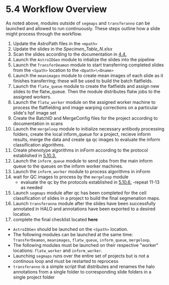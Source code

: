 # 5.4 Workflow Overview
As noted above, modules outside of ```segmaps``` and ```transferanno``` can be launched and allowed to run continuously. These steps outline how a slide might process through the workflow. 

1. Update the AstroPath files in the ```<mpath>```
2. Update the slides in the *Specimen_Table_N.xlsx*
3. Scan the slides according to the documentation in [4.4.](../../scans/docs/ScanningInstructionsIntro.md#44-scanning-instructions-intro)
4. Launch the ```AstroIDGen``` module to intialize the slides into the pipeline
5. Launch the ```TransferDeamon``` module to start transferring completed slides from the ```<Spath>``` location to the ```<Dpath>\<Dname>```
6. Launch the ```meanimages``` module to create mean images of each slide as it finishes transferring; these will be used to build the batch flatfields.
7. Launch the ```flatw_queue``` module to create the flatfields and assign new slides to the flatw_queue. Then the module distributes flatw jobs to the assigned workers.
8. Launch the ```flatw_worker``` module on the assigned worker machine to process the flatfielding and image warping corrections on a particular slide's hpf image set
9. Create the BatchID and MergeConfig files for the project according to documentation in scans
10. Launch the ```mergeloop``` module to initialize necessary antibody processing folders, create the local inform_queue for a project, recieve inform results, merge the data and create qa qc images to evaluate the inform classification algorithms.
11. Create phenotype algorithms in inForm according to the protocol established in [5.10.3.](../inform_processing/docs/inFormMultipassPhenotype.md#5103-inform-multipass-phenotype)
12. Launch the ```inform_queue``` module to send jobs from the main inform queue to the queues on the inform worker machines.
13. Launch the ```inform_worker``` module to process algorithms in inForm
14. wait for QC images to process by the ```mergeloop``` module
    - evaluate the qc by the protocols established in [5.10.6.](../inform_processing/docs/EvaluatinginFormPhenotypeQCOutputfortheAstroPathPipeline.md#5106-evaluating-inform-phenotype-qc-output-for-the-astropath-pipeline)
    -repeat 11-13 as needed
15. Launch ```segmaps``` module after qc has been completed for the cell classification of slides in a project to build the final segmenation maps.
16. Launch ```transferanno``` module after the slides have been successfully annotated in HALO and annotations have been exported to a desired location.
17. complete the final checklist located **here**

- ```AstroIDGen``` should be launched on the ```<Spath>``` location.  
- The following modules can be launched at the same time: ```TransferDeamon```, ```meanimages```, ```flatw_queue```, ```inform_queue```, ```mergeloop```. 
- The following modules must be launched on their respective "worker" locations: ```flatw_worker``` and ```inform_worker```. 
- Launching ```segmaps``` runs over the entire set of projects but is not a continous loop and must be restarted to reprocess
- ```transferanno``` is a simple script that distributes and renames the halo annotations from a single folder to corresponding slide folders in a single project folder
